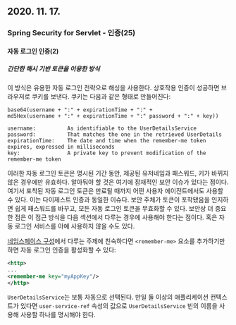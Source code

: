 ## 2020. 11. 17.

### Spring Security for Servlet - 인증(25)

#### 자동 로그인 인증(2)

##### 간단한 해시 기반 토큰을 이용한 방식

이 방식은 유용한 자동 로그인 전략으로 해싱을 사용한다. 상호작용 인증이 성공하면 브라우저로 쿠키를 보낸다. 쿠키는 다음과 같은 형태로 만들어진다:

```plaintext
base64(username + ":" + expirationTime + ":" +
md5Hex(username + ":" + expirationTime + ":" password + ":" + key))

username:          As identifiable to the UserDetailsService
password:          That matches the one in the retrieved UserDetails
expirationTime:    The date and time when the remember-me token expires, expressed in milliseconds
key:               A private key to prevent modification of the remember-me token
```

이러한 자동 로그인 토큰은 명시된 기간 동안, 제공된 유저네임과 패스워드, 키가 바뀌지 않은 경우에만 유효하다. 알아둬야 할 것은 여기에 잠재적인 보안 이슈가 있다는 점이다. 여기서 포착된 자동 로그인 토큰은 만료될 때까지 어떤 사용자 에이전트에서도 사용할 수 있다. 이는 다이제스트 인증과 동일한 이슈다. 보안 주체가 토큰이 포착됐음을 인지하면 쉽게 패스워드를 바꾸고, 모든 자동 로그인 토큰을 무효화할 수 있다. 보안상 더 중요한 점은 이 접근 방식을 다음 섹션에서 다루는 경우에 사용해야 한다는 점이다. 혹은 자동 로그인 서비스를 아예 사용하지 않을 수도 있다.

[네임스페이스 구성][namespace-config]에서 다루는 주제에 친숙하다면 `<remember-me>` 요소를 추가하기만 하면 자동 로그인 인증을 활성화할 수 있다:

```xml
<http>
...
<remember-me key="myAppKey"/>
</http>
```

`UserDetailsService`는 보통 자동으로 선택된다. 만일 둘 이상의 애플리케이션 컨텍스트가 있다면 `user-service-ref` 속성의 값으로 `UserDetailsService` 빈의 이름을 사용해 사용할 하나를 명시해야 한다.



[namespace-config]: https://docs.spring.io/spring-security/site/docs/5.4.1/reference/html5/#ns-config